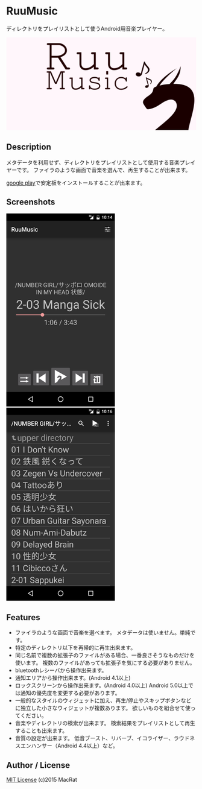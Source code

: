 RuuMusic
========
ディレクトリをプレイリストとして使うAndroid用音楽プレイヤー。

![RuuMusicのプロモーション画像](designs/promotion.png)

## Description
メタデータを利用せず、ディレクトリをプレイリストとして使用する音楽プレイヤーです。
ファイラのような画面で音楽を選んで、再生することが出来ます。

[google play](https://play.google.com/store/apps/details?id=jp.blanktar.ruumusic)で安定板をインストールすることが出来ます。

## Screenshots
![プレイヤー画面](screenshots/for-readme/play.png)
![選択画面](screenshots/for-readme/playlists.png)

## Features
* ファイラのような画面で音楽を選べます。
	メタデータは使いません。単純です。
* 特定のディレクトリ以下を再帰的に再生出来ます。
* 同じ名前で複数の拡張子のファイルがある場合、一番良さそうなものだけを使います。
	複数のファイルがあっても拡張子を気にする必要がありません。
* bluetoothレシーバから操作出来ます。
* 通知エリアから操作出来ます。(Android 4.1以上)
* ロックスクリーンから操作出来ます。(Android 4.0以上)
	Android 5.0以上では通知の優先度を変更する必要があります。
* 一般的なスタイルのウィジェットに加え、再生/停止やスキップボタンなどに独立した小さなウィジェットが複数あります。
	欲しいものを組合せて使ってください。
* 音楽やディレクトリの検索が出来ます。
	検索結果をプレイリストとして再生することも出来ます。
* 音質の設定が出来ます。
	低音ブースト、リバーブ、イコライザー、ラウドネスエンハンサー（Android 4.4以上）など。

## Author / License
[MIT License](http://opensource.org/licenses/mit-license.php) (c)2015 MacRat
